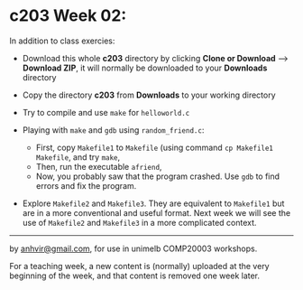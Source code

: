  c203 Week 02:
=======

In addition to class exercies:
  * Download this whole **c203** directory by clicking **Clone or Download** --> **Download ZIP**, it will normally be downloaded to your **Downloads** directory
  * Copy the directory **c203** from **Downloads** to your working directory
  * Try to compile and use `make` for `helloworld.c`
  * Playing with `make` and `gdb` using `random_friend.c`: 

    * First, copy `Makefile1` to `Makefile` (using command `cp Makefile1 Makefile`, and try `make`,
    * Then, run the executable `afriend`,
    * Now, you probably saw that the program crashed. Use `gdb` to find errors and fix the program.
  * Explore `Makefile2` and `Makefile3`. They are equivalent to `Makefile1` but are in a more conventional and useful format. Next week we will see the use of `Makefile2` and `Makefile3` in a more complicated context.
 
-------------------------------------------------------------
by anhvir@gmail.com, for use in unimelb COMP20003 workshops.

For a teaching week, a new content is (normally) uploaded at the very beginning of the week, and that content is removed one week later.
